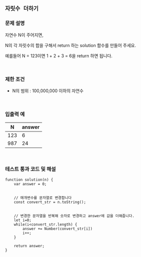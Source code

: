 ## `자릿수 더하기`

### 문제 설명

자연수 N이 주어지면,

N의 각 자릿수의 합을 구해서 return 하는 solution 함수를 만들어 주세요.

예를들어 N = 123이면 1 + 2 + 3 = 6을 return 하면 됩니다.

<br />

### 제한 조건

- N의 범위 : 100,000,000 이하의 자연수

<br />

### 입출력 예

|N|answer|
|---|---|
|123|6|
|987|24|

<br />

### 테스트 통과 코드 및 해설

```
function solution(n) {
    var answer = 0;


    // 매개변수를 문자열로 변경합니다
    const convert_str = n.toString();
    
    
    // 변경한 문자열을 반복해 숫자로 변경하고 answer에 값을 더해줍니다.
    let i=0;
    while(i<convert_str.length) {
        answer += Number(convert_str[i])
        i++;
    }

    return answer;
}
```

<br />
